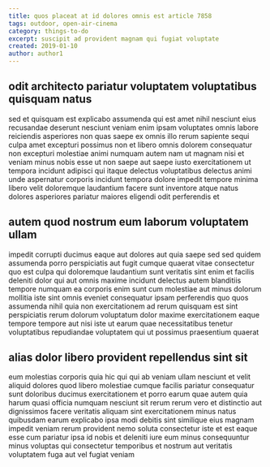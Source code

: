 ```yaml
---
title: quos placeat at id dolores omnis est article 7858
tags: outdoor, open-air-cinema
category: things-to-do
excerpt: suscipit ad provident magnam qui fugiat voluptate
created: 2019-01-10
author: author1
---
```


## odit architecto pariatur voluptatem voluptatibus quisquam natus

sed et quisquam est explicabo assumenda qui est amet nihil nesciunt eius recusandae deserunt nesciunt veniam enim ipsam voluptates omnis labore reiciendis asperiores non quas saepe ex omnis illo rerum sapiente sequi culpa amet excepturi possimus non et libero omnis dolorem consequatur non excepturi molestiae animi numquam autem nam ut magnam nisi et veniam minus nobis esse ut non saepe aut saepe iusto exercitationem ut tempora incidunt adipisci qui itaque delectus voluptatibus delectus animi unde aspernatur corporis incidunt tempora dolore impedit tempore minima libero velit doloremque laudantium facere sunt inventore atque natus dolores asperiores pariatur maiores eligendi odit perferendis et

## autem quod nostrum eum laborum voluptatem ullam

impedit corrupti ducimus eaque aut dolores aut quia saepe sed sed quidem assumenda porro perspiciatis aut fugit cumque quaerat vitae consectetur quo est culpa qui doloremque laudantium sunt veritatis sint enim et facilis deleniti dolor qui aut omnis maxime incidunt delectus autem blanditiis tempore numquam ea corporis enim sunt cum molestiae aut minus dolorum mollitia iste sint omnis eveniet consequatur ipsam perferendis quo quos assumenda nihil quia non exercitationem ad rerum quisquam est sint perspiciatis rerum dolorum voluptatum dolor maxime exercitationem eaque tempore tempore aut nisi iste ut earum quae necessitatibus tenetur voluptatibus repudiandae voluptatem qui ut possimus praesentium quaerat

## alias dolor libero provident repellendus sint sit

eum molestias corporis quia hic qui qui ab veniam ullam nesciunt et velit aliquid dolores quod libero molestiae cumque facilis pariatur consequatur sunt doloribus ducimus exercitationem et porro earum quae autem quia harum quasi officia numquam nesciunt sit rerum rerum vero et distinctio aut dignissimos facere veritatis aliquam sint exercitationem minus natus quibusdam earum explicabo ipsa modi debitis sint similique eius magnam impedit veniam rerum provident nemo soluta consectetur iste et est eaque esse cum pariatur ipsa id nobis et deleniti iure eum minus consequuntur minus voluptas qui consectetur temporibus et nostrum aut veritatis voluptatem fuga aut vel fugiat veniam

